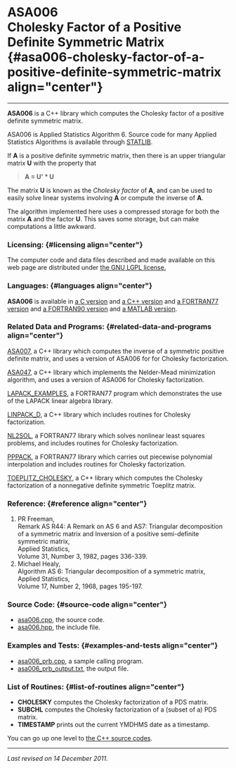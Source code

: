 ASA006\
Cholesky Factor of a Positive Definite Symmetric Matrix {#asa006-cholesky-factor-of-a-positive-definite-symmetric-matrix align="center"}
=======================================================

------------------------------------------------------------------------

**ASA006** is a C++ library which computes the Cholesky factor of a
positive definite symmetric matrix.

ASA006 is Applied Statistics Algorithm 6. Source code for many Applied
Statistics Algorithms is available through
[STATLIB](http://lib.stat.cmu.edu/apstat).

If **A** is a positive definite symmetric matrix, then there is an upper
triangular matrix **U** with the property that

> **A = U' \* U**

The matrix **U** is known as the *Cholesky factor* of **A**, and can be
used to easily solve linear systems involving **A** or compute the
inverse of **A**.

The algorithm implemented here uses a compressed storage for both the
matrix **A** and the factor **U**. This saves some storage, but can make
computations a little awkward.

### Licensing: {#licensing align="center"}

The computer code and data files described and made available on this
web page are distributed under [the GNU LGPL
license.](../../txt/gnu_lgpl.txt)

### Languages: {#languages align="center"}

**ASA006** is available in [a C version](../../c_src/asa006/asa006.md)
and [a C++ version](../../master/asa006/asa006.md) and [a FORTRAN77
version](../../f77_src/asa006/asa006.md) and [a FORTRAN90
version](../../f_src/asa006/asa006.md) and [a MATLAB
version](../../m_src/asa006/asa006.md).

### Related Data and Programs: {#related-data-and-programs align="center"}

[ASA007](../../master/asa007/asa007.md), a C++ library which computes
the inverse of a symmetric positive definite matrix, and uses a version
of ASA006 for for Cholesky factorization.

[ASA047](../../master/asa047/asa047.md), a C++ library which
implements the Nelder-Mead minimization algorithm, and uses a version of
ASA006 for Cholesky factorization.

[LAPACK\_EXAMPLES](../../f77_src/lapack_examples/lapack_examples.md),
a FORTRAN77 program which demonstrates the use of the LAPACK linear
algebra library.

[LINPACK\_D](../../master/linpack_d/linpack_d.md), a C++ library
which includes routines for Cholesky factorization.

[NL2SOL](../../f77_src/nl2sol/nl2sol.md), a FORTRAN77 library which
solves nonlinear least squares problems, and includes routines for
Cholesky factorization.

[PPPACK](../../f77_src/pppack/pppack.md), a FORTRAN77 library which
carries out piecewise polynomial interpolation and includes routines for
Cholesky factorization.

[TOEPLITZ\_CHOLESKY](../../master/toeplitz_cholesky/toeplitz_cholesky.md),
a C++ library which computes the Cholesky factorization of a nonnegative
definite symmetric Toeplitz matrix.

### Reference: {#reference align="center"}

1.  PR Freeman,\
    Remark AS R44: A Remark on AS 6 and AS7: Triangular decomposition of
    a symmetric matrix and Inversion of a positive semi-definite
    symmetric matrix,\
    Applied Statistics,\
    Volume 31, Number 3, 1982, pages 336-339.
2.  Michael Healy,\
    Algorithm AS 6: Triangular decomposition of a symmetric matrix,\
    Applied Statistics,\
    Volume 17, Number 2, 1968, pages 195-197.

### Source Code: {#source-code align="center"}

-   [asa006.cpp](asa006.cpp), the source code.
-   [asa006.hpp](asa006.hpp), the include file.

### Examples and Tests: {#examples-and-tests align="center"}

-   [asa006\_prb.cpp](asa006_prb.cpp), a sample calling program.
-   [asa006\_prb\_output.txt](asa006_prb_output.txt), the output file.

### List of Routines: {#list-of-routines align="center"}

-   **CHOLESKY** computes the Cholesky factorization of a PDS matrix.
-   **SUBCHL** computes the Cholesky factorization of a (subset of a)
    PDS matrix.
-   **TIMESTAMP** prints out the current YMDHMS date as a timestamp.

You can go up one level to [the C++ source codes](../cpp_src.md).

------------------------------------------------------------------------

*Last revised on 14 December 2011.*
